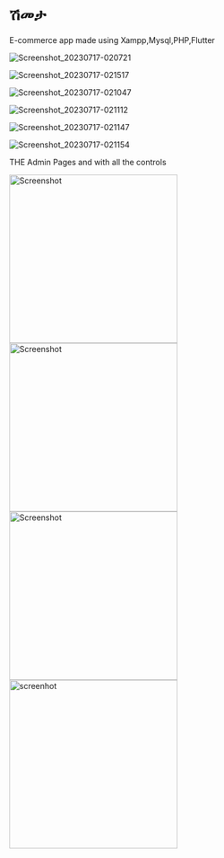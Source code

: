 # ሽመታ

E-commerce app made using Xampp,Mysql,PHP,Flutter

![Screenshot_20230717-020721](https://github.com/yosephyonas/shmeta/assets/101545038/fdda9922-d288-4513-9fd8-3f11a12779fd)

![Screenshot_20230717-021517](https://github.com/yosephyonas/shmeta/assets/101545038/a4417279-877a-4297-b8e5-1a0ee00a2d3a)


![Screenshot_20230717-021047](https://github.com/yosephyonas/shmeta/assets/101545038/0f699138-db82-47e2-9eda-dfe322296fd8)

![Screenshot_20230717-021112](https://github.com/yosephyonas/shmeta/assets/101545038/e6d0d0c4-80b4-4f67-a9cf-c60de6ec4cdb)

![Screenshot_20230717-021147](https://github.com/yosephyonas/shmeta/assets/101545038/2aa13cad-4b8a-4fc8-8e45-d2eeb8531cd3)


![Screenshot_20230717-021154](https://github.com/yosephyonas/shmeta/assets/101545038/79fda890-9829-4692-ae0d-73c2cb032f87)

THE Admin Pages and with all the controls

<img src="https://github.com/yosephyonas/shmeta/assets/101545038/18cb5933-fc00-4faf-8bd8-536c1e2cf19b" alt="Screenshot" width="300">

<img src="https://github.com/yosephyonas/shmeta/assets/101545038/44bbf5b1-5878-447e-b44e-68f169642a14" alt="Screenshot" width="300">

<img src="https://github.com/yosephyonas/minimal-todo-app/assets/101545038/4b347034-1bc0-4516-94a9-eb886250ab2c" alt="Screenshot" width="300">

<img src = "https://github.com/yosephyonas/shmeta/assets/101545038/3e972a93-43c5-4595-a178-512b3eab9fb7" alt="screenhot" width="300">
